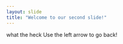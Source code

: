 ```yaml
---
layout: slide
title: "Welcome to our second slide!"
---
```

what the heck
Use the left arrow to go back!
